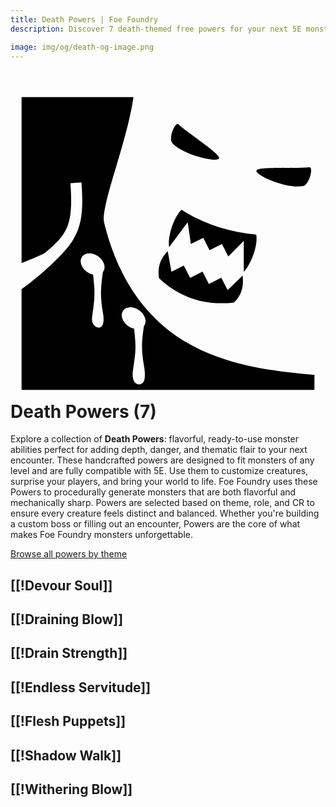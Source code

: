 ```yaml
---
title: Death Powers | Foe Foundry
description: Discover 7 death-themed free powers for your next 5E monster.

image: img/og/death-og-image.png
---
```


# <span class="inline-icon" aria-hidden="true"><svg xmlns="http://www.w3.org/2000/svg" viewBox="0 0 512 512"><path d="M18 18v269.635c12.326-4.654 24.576-9.755 36.59-15.332 20.283-16.343 31.497-28.505 37.603-43.502 6.494-15.947 7.643-36.665 5.246-70.93l17.955-1.26c2.457 35.128 1.698 58.774-6.532 78.982a83.859 83.859 0 0 1-4.96 10.137c.01-.006.02-.01.027-.017-6.666 16.806-47.957 57.937-85.932 84.416V494H494v-24.465c-57.7-4.972-120.788-12.223-178.53-37.746-71.53-31.618-133.716-92.173-162.952-207.93-1.824-7.22-.89-14.784.8-24.182 1.69-9.398 4.476-20.38 7.883-32.582 6.815-24.404 16.128-53.64 24.136-82.99 6.222-22.803 11.618-45.683 14.496-66.106H18zm253.326 43.703c-5.677.675-14.48 24.16-8.38 30.938 17.84 19.823 73.65 32.397 76.005 24.965 2.244-7.074-44.703-36.343-66.014-55.367a2.25 2.25 0 0 0-.522-.35c-.345-.17-.71-.23-1.088-.185zm214.418 70.44c-28.44 2.68-83.598-1.59-85.988 5.435-2.51 7.38 49.885 30.35 76.004 24.967 9.524-1.963 16.673-29.287 10.615-30.38a2.331 2.331 0 0 0-.63-.022zm-207.848 69.11c-12.725 12.637-22.49 43.11-20.156 60.743l30.303-40.517 5.107 35.407 20.225-10.147 10.146 20.227 20.226-10.15 10.15 20.228 25.262-25.332.07 50.596c11.704-12.976 23.372-42.82 20.157-60.744-43.176-3.936-83.91-16.537-121.49-40.314zm-22.308 67.296c-12.334 12.812-16.927 26.04-14.172 43.76 32.817 31.52 75.394 45.256 121.73 39.577 13.217-12.527 15.9-26.378 14.168-43.766l-24.437 23.605-10.316-20.178-20.164 10.27-10.27-20.167-20.16 10.27-10.27-20.162-20.116 10.285-5.99-33.494h-.002zM128 272c4.836-.035 10.04 1.717 14.506 4.88 9.482 6.715 13.138 17.85 8.166 24.868-.158.21-.324.41-.496.61-4.204 30.237-4.278 40.477.77 70.716 2.155 20.262-6.275 19.11-6.946 19.842 0 0-14.647-.792-11.053-19.842 4.267-29.007 4.585-37.817 1.24-66.443-3.362-.732-6.7-2.225-9.685-4.33-9.482-6.715-13.138-17.848-8.166-24.868 2.433-3.435 6.64-5.394 11.664-5.43V272zm66.66 87.72c4.836-.033 10.04 1.716 14.506 4.88 9.482 6.715 13.138 17.85 8.166 24.87-.158.208-.324.41-.496.608-4.204 30.24-4.278 38.478.77 68.717 2.786 20.262-1.643 26.247-8.67 26.162-7.028-.084-12.924-7.112-9.33-26.162 4.267-29.007 4.586-35.817 1.242-64.443-3.363-.734-6.7-2.227-9.686-4.332-9.482-6.716-13.138-17.85-8.166-24.87 2.433-3.435 6.64-5.392 11.664-5.43z"/></svg></span> Death Powers (7)

Explore a collection of **Death Powers**: flavorful, ready-to-use monster abilities perfect for adding depth, danger, and thematic flair to your next encounter. These handcrafted powers are designed to fit monsters of any level and are fully compatible with 5E. Use them to customize creatures, surprise your players, and bring your world to life. Foe Foundry uses these Powers to procedurally generate monsters that are both flavorful and mechanically sharp. Powers are selected based on theme, role, and CR to ensure every creature feels distinct and balanced. Whether you're building a custom boss or filling out an encounter, Powers are the core of what makes Foe Foundry monsters unforgettable.  

  
[Browse all powers by theme](all.md)

[[!Devour Soul]]
---

[[!Draining Blow]]
---

[[!Drain Strength]]
---

[[!Endless Servitude]]
---

[[!Flesh Puppets]]
---

[[!Shadow Walk]]
---

[[!Withering Blow]]
---
